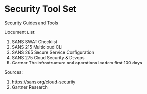 # Security Tool Set
 Security Guides and Tools

Document List:
1. SANS SWAT Checklist
2. SANS 215 Multicloud CLI
3. SANS 265 Secure Service Configuration
4. SANS 275 Cloud Security & Devops
5. Gartner The infrastructure and operations leaders first 100 days

Sources:
1. https://sans.org/cloud-security
2. Gartner Research

